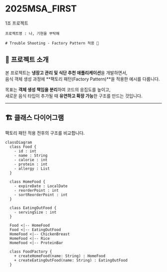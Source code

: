 # 2025MSA_FIRST

1조 프로젝트 
    
    프로젝트명 : 나, 기현을 부탁해

    # Trouble Shooting - Factory Pattern 적용 🍳

## 📌 프로젝트 소개
본 프로젝트는 **냉장고 관리 및 식단 추천 애플리케이션**을 개발하면서,  
음식 객체 생성 과정에 **팩토리 패턴(Factory Pattern)**을 적용한 예시를 다룹니다.  

목표는 **객체 생성 책임을 분리**하여 코드의 응집도를 높이고,  
새로운 음식 타입이 추가될 때 **유연하고 확장 가능**한 구조를 만드는 것입니다.  

---

## 🏗️ 클래스 다이어그램
팩토리 패턴 적용 전후의 구조를 비교합니다.

```mermaid
classDiagram
  class Food {
    - id : int
    - name : String
    - calorie : int
    - protein : int
    - allergy : List
  }

  class HomeFood {
    - expireDate : LocalDate
    - reorderPoint : int
    - sortReorderPoint : int
  }

  class EatingOutFood {
    - servingSize : int
  }

  Food <|-- HomeFood
  Food <|-- EatingOutFood
  HomeFood <|-- ChickenBreast
  HomeFood <|-- Rice
  HomeFood <|-- ProteinBar

  class FoodFactory {
    + createHomeFood(name: String) : HomeFood
    + createEatingOutFood(name: String) : EatingOutFood
  }


